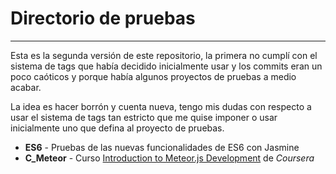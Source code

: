 # Directorio de pruebas
----------

Esta es la segunda versión de este repositorio, la primera no cumplí con el sistema de tags que había decidido inicialmente usar y los commits eran un poco caóticos y porque había algunos proyectos de pruebas a medio acabar.

La idea es hacer borrón y cuenta nueva, tengo mis dudas con respecto a usar el sistema de tags tan estricto que me quise imponer o usar inicialmente uno que defina al proyecto de pruebas.

- **ES6** - Pruebas de las nuevas funcionalidades de ES6 con Jasmine
- **C_Meteor** - Curso [Introduction to Meteor.js Development](https://www.coursera.org/learn/meteor-development) de *Coursera*
